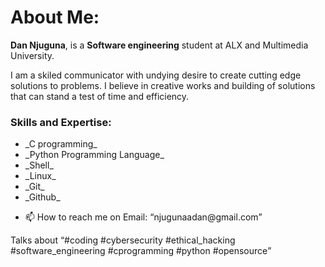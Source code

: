 <h1>About Me: </h1>
<p><b>Dan Njuguna</b>, is a <b>Software engineering</b> student at ALX and Multimedia University.</p> 
<p>I am a skiled communicator with undying desire to create cutting edge solutions to problems. I believe in creative works and building of solutions that can stand a test of time and efficiency.</p>

<h3>Skills and Expertise: </h3>
<ul>
 <li>_C programming_</li>
 <li>_Python Programming Language_</li>
 <li>_Shell_</li>
 <li>_Linux_</li>
 <li>_Git_</li>
 <li>_Github_</li>
</ul>
<ul>
 <li>📫 How to reach me on Email: <q>njugunaadan@gmail.com</q></li>
</ul>
<p>Talks about <q>#coding #cybersecurity  #ethical_hacking #software_engineering #cprogramming #python #opensource</q></p>


<!---
Dan-njuguna/Dan-njuguna is a ✨ special ✨ repository because its `README.md` (this file) appears on your GitHub profile.
You can click the Preview link to take a look at your changes.
--->
